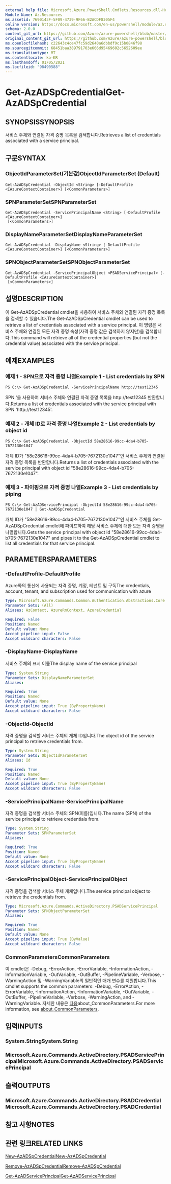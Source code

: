 ```yaml
---
external help file: Microsoft.Azure.PowerShell.Cmdlets.Resources.dll-Help.xml
Module Name: Az.Resources
ms.assetid: 7690143F-5F09-4739-9F66-B2ACDF8305F4
online version: https://docs.microsoft.com/en-us/powershell/module/az.resources/get-azadspcredential
schema: 2.0.0
content_git_url: https://github.com/Azure/azure-powershell/blob/master/src/Resources/Resources/help/Get-AzADSpCredential.md
original_content_git_url: https://github.com/Azure/azure-powershell/blob/master/src/Resources/Resources/help/Get-AzADSpCredential.md
ms.openlocfilehash: c22643c4ce47fc59d2640a6dbbdf9c15b0846f98
ms.sourcegitcommit: 68451baa389791703e666d95469602c5652609ee
ms.translationtype: MT
ms.contentlocale: ko-KR
ms.lasthandoff: 01/05/2021
ms.locfileid: "98490588"
---
```

# <span data-ttu-id="94e90-101">Get-AzADSpCredential</span><span class="sxs-lookup"><span data-stu-id="94e90-101">Get-AzADSpCredential</span></span>

## <span data-ttu-id="94e90-102">SYNOPSIS</span><span class="sxs-lookup"><span data-stu-id="94e90-102">SYNOPSIS</span></span>
<span data-ttu-id="94e90-103">서비스 주체와 연결된 자격 증명 목록을 검색합니다.</span><span class="sxs-lookup"><span data-stu-id="94e90-103">Retrieves a list of credentials associated with a service principal.</span></span>

## <span data-ttu-id="94e90-104">구문</span><span class="sxs-lookup"><span data-stu-id="94e90-104">SYNTAX</span></span>

### <span data-ttu-id="94e90-105">ObjectIdParameterSet(기본값)</span><span class="sxs-lookup"><span data-stu-id="94e90-105">ObjectIdParameterSet (Default)</span></span>
```
Get-AzADSpCredential -ObjectId <String> [-DefaultProfile <IAzureContextContainer>] [<CommonParameters>]
```

### <span data-ttu-id="94e90-106">SPNParameterSet</span><span class="sxs-lookup"><span data-stu-id="94e90-106">SPNParameterSet</span></span>
```
Get-AzADSpCredential -ServicePrincipalName <String> [-DefaultProfile <IAzureContextContainer>]
 [<CommonParameters>]
```

### <span data-ttu-id="94e90-107">DisplayNameParameterSet</span><span class="sxs-lookup"><span data-stu-id="94e90-107">DisplayNameParameterSet</span></span>
```
Get-AzADSpCredential -DisplayName <String> [-DefaultProfile <IAzureContextContainer>] [<CommonParameters>]
```

### <span data-ttu-id="94e90-108">SPNObjectParameterSet</span><span class="sxs-lookup"><span data-stu-id="94e90-108">SPNObjectParameterSet</span></span>
```
Get-AzADSpCredential -ServicePrincipalObject <PSADServicePrincipal> [-DefaultProfile <IAzureContextContainer>]
 [<CommonParameters>]
```

## <span data-ttu-id="94e90-109">설명</span><span class="sxs-lookup"><span data-stu-id="94e90-109">DESCRIPTION</span></span>
<span data-ttu-id="94e90-110">이 Get-AzADSpCredential cmdlet을 사용하여 서비스 주체와 연결된 자격 증명 목록을 검색할 수 있습니다.</span><span class="sxs-lookup"><span data-stu-id="94e90-110">The Get-AzADSpCredential cmdlet can be used to retrieve a list of credentials associated with a service principal.</span></span>
<span data-ttu-id="94e90-111">이 명령은 서비스 주체와 연결된 모든 자격 증명 속성(자격 증명 값은 검색하지 않지만)을 검색합니다.</span><span class="sxs-lookup"><span data-stu-id="94e90-111">This command will retrieve all of the credential properties (but not the credential value) associated with the service principal.</span></span>

## <span data-ttu-id="94e90-112">예제</span><span class="sxs-lookup"><span data-stu-id="94e90-112">EXAMPLES</span></span>

### <span data-ttu-id="94e90-113">예제 1 - SPN으로 자격 증명 나열</span><span class="sxs-lookup"><span data-stu-id="94e90-113">Example 1 - List credentials by SPN</span></span>

```
PS C:\> Get-AzADSpCredential -ServicePrincipalName http://test12345
```

<span data-ttu-id="94e90-114">SPN '을 사용하여 서비스 주체와 연결된 자격 증명 목록을 http://test12345 반환합니다.</span><span class="sxs-lookup"><span data-stu-id="94e90-114">Returns a list of credentials associated with the service principal with SPN 'http://test12345'.</span></span>

### <span data-ttu-id="94e90-115">예제 2 - 개체 ID로 자격 증명 나열</span><span class="sxs-lookup"><span data-stu-id="94e90-115">Example 2 - List credentials by object id</span></span>

```
PS C:\> Get-AzADSpCredential -ObjectId 58e28616-99cc-4da4-b705-7672130e1047
```

<span data-ttu-id="94e90-116">개체 ID가 "58e28616-99cc-4da4-b705-7672130e1047"인 서비스 주체와 연결된 자격 증명 목록을 반환합니다.</span><span class="sxs-lookup"><span data-stu-id="94e90-116">Returns a list of credentials associated with the service principal with object id "58e28616-99cc-4da4-b705-7672130e1047".</span></span>

### <span data-ttu-id="94e90-117">예제 3 - 파이핑으로 자격 증명 나열</span><span class="sxs-lookup"><span data-stu-id="94e90-117">Example 3 - List credentials by piping</span></span>

```
PS C:\> Get-AzADServicePrincipal -ObjectId 58e28616-99cc-4da4-b705-7672130e1047 | Get-AzADSpCredential
```

<span data-ttu-id="94e90-118">개체 ID가 "58e28616-99cc-4da4-b705-7672130e1047"인 서비스 주체를 Get-AzADSpCredential cmdlet에 파이프하여 해당 서비스 주체에 대한 모든 자격 증명을 나열합니다.</span><span class="sxs-lookup"><span data-stu-id="94e90-118">Gets the service principal with object id "58e28616-99cc-4da4-b705-7672130e1047" and pipes it to the Get-AzADSpCredential cmdlet to list all credentials for that service principal.</span></span>

## <span data-ttu-id="94e90-119">PARAMETERS</span><span class="sxs-lookup"><span data-stu-id="94e90-119">PARAMETERS</span></span>

### <span data-ttu-id="94e90-120">-DefaultProfile</span><span class="sxs-lookup"><span data-stu-id="94e90-120">-DefaultProfile</span></span>
<span data-ttu-id="94e90-121">Azure와의 통신에 사용되는 자격 증명, 계정, 테넌트 및 구독</span><span class="sxs-lookup"><span data-stu-id="94e90-121">The credentials, account, tenant, and subscription used for communication with azure</span></span>

```yaml
Type: Microsoft.Azure.Commands.Common.Authentication.Abstractions.Core.IAzureContextContainer
Parameter Sets: (All)
Aliases: AzContext, AzureRmContext, AzureCredential

Required: False
Position: Named
Default value: None
Accept pipeline input: False
Accept wildcard characters: False
```

### <span data-ttu-id="94e90-122">-DisplayName</span><span class="sxs-lookup"><span data-stu-id="94e90-122">-DisplayName</span></span>
<span data-ttu-id="94e90-123">서비스 주체의 표시 이름</span><span class="sxs-lookup"><span data-stu-id="94e90-123">The display name of the service principal</span></span>

```yaml
Type: System.String
Parameter Sets: DisplayNameParameterSet
Aliases:

Required: True
Position: Named
Default value: None
Accept pipeline input: True (ByPropertyName)
Accept wildcard characters: False
```

### <span data-ttu-id="94e90-124">-ObjectId</span><span class="sxs-lookup"><span data-stu-id="94e90-124">-ObjectId</span></span>
<span data-ttu-id="94e90-125">자격 증명을 검색할 서비스 주체의 개체 ID입니다.</span><span class="sxs-lookup"><span data-stu-id="94e90-125">The object id of the service principal to retrieve credentials from.</span></span>

```yaml
Type: System.String
Parameter Sets: ObjectIdParameterSet
Aliases: Id

Required: True
Position: Named
Default value: None
Accept pipeline input: True (ByPropertyName)
Accept wildcard characters: False
```

### <span data-ttu-id="94e90-126">-ServicePrincipalName</span><span class="sxs-lookup"><span data-stu-id="94e90-126">-ServicePrincipalName</span></span>
<span data-ttu-id="94e90-127">자격 증명을 검색할 서비스 주체의 SPN(이름)입니다.</span><span class="sxs-lookup"><span data-stu-id="94e90-127">The name (SPN) of the service principal to retrieve credentials from.</span></span>

```yaml
Type: System.String
Parameter Sets: SPNParameterSet
Aliases:

Required: True
Position: Named
Default value: None
Accept pipeline input: True (ByPropertyName)
Accept wildcard characters: False
```

### <span data-ttu-id="94e90-128">-ServicePrincipalObject</span><span class="sxs-lookup"><span data-stu-id="94e90-128">-ServicePrincipalObject</span></span>
<span data-ttu-id="94e90-129">자격 증명을 검색할 서비스 주체 개체입니다.</span><span class="sxs-lookup"><span data-stu-id="94e90-129">The service principal object to retrieve the credentials from.</span></span>

```yaml
Type: Microsoft.Azure.Commands.ActiveDirectory.PSADServicePrincipal
Parameter Sets: SPNObjectParameterSet
Aliases:

Required: True
Position: Named
Default value: None
Accept pipeline input: True (ByValue)
Accept wildcard characters: False
```

### <span data-ttu-id="94e90-130">CommonParameters</span><span class="sxs-lookup"><span data-stu-id="94e90-130">CommonParameters</span></span>
<span data-ttu-id="94e90-131">이 cmdlet은 -Debug, -ErrorAction, -ErrorVariable, -InformationAction, -InformationVariable, -OutVariable, -OutBuffer, -PipelineVariable, -Verbose, -WarningAction 및 -WarningVariable의 일반적인 매개 변수를 지원합니다.</span><span class="sxs-lookup"><span data-stu-id="94e90-131">This cmdlet supports the common parameters: -Debug, -ErrorAction, -ErrorVariable, -InformationAction, -InformationVariable, -OutVariable, -OutBuffer, -PipelineVariable, -Verbose, -WarningAction, and -WarningVariable.</span></span> <span data-ttu-id="94e90-132">자세한 내용은 [다음](http://go.microsoft.com/fwlink/?LinkID=113216)about_CommonParameters.</span><span class="sxs-lookup"><span data-stu-id="94e90-132">For more information, see [about_CommonParameters](http://go.microsoft.com/fwlink/?LinkID=113216).</span></span>

## <span data-ttu-id="94e90-133">입력</span><span class="sxs-lookup"><span data-stu-id="94e90-133">INPUTS</span></span>

### <span data-ttu-id="94e90-134">System.String</span><span class="sxs-lookup"><span data-stu-id="94e90-134">System.String</span></span>

### <span data-ttu-id="94e90-135">Microsoft.Azure.Commands.ActiveDirectory.PSADServicePrincipal</span><span class="sxs-lookup"><span data-stu-id="94e90-135">Microsoft.Azure.Commands.ActiveDirectory.PSADServicePrincipal</span></span>

## <span data-ttu-id="94e90-136">출력</span><span class="sxs-lookup"><span data-stu-id="94e90-136">OUTPUTS</span></span>

### <span data-ttu-id="94e90-137">Microsoft.Azure.Commands.ActiveDirectory.PSADCredential</span><span class="sxs-lookup"><span data-stu-id="94e90-137">Microsoft.Azure.Commands.ActiveDirectory.PSADCredential</span></span>

## <span data-ttu-id="94e90-138">참고 사항</span><span class="sxs-lookup"><span data-stu-id="94e90-138">NOTES</span></span>

## <span data-ttu-id="94e90-139">관련 링크</span><span class="sxs-lookup"><span data-stu-id="94e90-139">RELATED LINKS</span></span>

[<span data-ttu-id="94e90-140">New-AzADSpCredential</span><span class="sxs-lookup"><span data-stu-id="94e90-140">New-AzADSpCredential</span></span>](./New-AzADSpCredential.md)

[<span data-ttu-id="94e90-141">Remove-AzADSpCredential</span><span class="sxs-lookup"><span data-stu-id="94e90-141">Remove-AzADSpCredential</span></span>](./Remove-AzADSpCredential.md)

[<span data-ttu-id="94e90-142">Get-AzADServicePrincipal</span><span class="sxs-lookup"><span data-stu-id="94e90-142">Get-AzADServicePrincipal</span></span>](./Get-AzADServicePrincipal.md)

